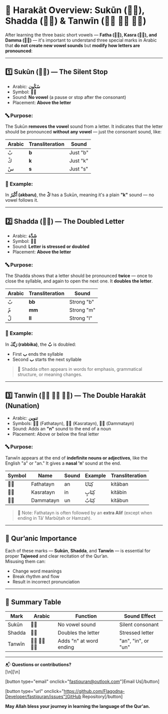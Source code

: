 # 🔹 Harakāt Overview: Sukūn (◌ْ), Shadda (◌ّ) & Tanwīn (◌ً ◌ٍ ◌ٌ)

After learning the three basic short vowels — **Fatha (◌َ), Kasra (◌ِ), and Damma (◌ُ)** — it's important to understand three special marks in Arabic that **do not create new vowel sounds** but **modify how letters are pronounced**:

---

## 1️⃣ Sukūn (◌ْ) — **The Silent Stop**

- Arabic: **سُكُون**
- Symbol: **◌ْ**
- Sound: **No vowel** (a pause or stop after the consonant)
- Placement: **Above the letter**

### 🔤 Purpose:

The Sukūn **removes the vowel** sound from a letter. It indicates that the letter should be pronounced **without any vowel** — just the consonant sound, like:

| Arabic | Transliteration | Sound    |
| ------ | --------------- | -------- |
| بْ     | **b**           | Just "b" |
| كْ     | **k**           | Just "k" |
| سْ     | **s**           | Just "s" |

### 🧠 Example:

In **أَكْبَرُ (akbaru)**, the **كْ** has a Sukūn, meaning it's a plain **"k"** sound — no vowel follows it.

---

## 2️⃣ Shadda (◌ّ) — **The Doubled Letter**

- Arabic: **شَدَّة**
- Symbol: **◌ّ**
- Sound: **Letter is stressed or doubled**
- Placement: **Above the letter**

### 🔤 Purpose:

The Shadda shows that a letter should be pronounced **twice** — once to close the syllable, and again to open the next one. It **doubles the letter**.

| Arabic | Transliteration | Sound      |
| ------ | --------------- | ---------- |
| بّ     | **bb**          | Strong "b" |
| مّ     | **mm**          | Strong "m" |
| لّ     | **ll**          | Strong "l" |

### 🧠 Example:

In **رَبِّكَ (rabbika)**, the **بّ** is doubled:

- First **ب** ends the syllable
- Second **ب** starts the next syllable

> 🌟 Shadda often appears in words for emphasis, grammatical structure, or meaning changes.

---

## 3️⃣ Tanwīn (◌ً ◌ٍ ◌ٌ) — **The Double Harakāt (Nunation)**

- Arabic: **تنوين**
- Symbols: **◌ً** (Fathatayn), **◌ٍ** (Kasratayn), **◌ٌ** (Dammatayn)
- Sound: Adds an **"n"** sound to the end of a noun
- Placement: Above or below the final letter

### 🔤 Purpose:

Tanwīn appears at the end of **indefinite nouns or adjectives**, like the English "a" or "an." It gives a **nasal 'n'** sound at the end.

| Symbol | Name      | Sound | Example  | Transliteration |
| ------ | --------- | ----- | -------- | --------------- |
| ◌ً     | Fathatayn | an    | كِتَابًا | kitāban         |
| ◌ٍ     | Kasratayn | in    | كِتَابٍ  | kitābin         |
| ◌ٌ     | Dammatayn | un    | كِتَابٌ  | kitābun         |

> 📌 Note: Fathatayn is often followed by an **extra Alif** (except when ending in Tā’ Marbūṭah or Hamzah).

---

## 📖 Qur’anic Importance

Each of these marks — **Sukūn**, **Shadda**, and **Tanwīn** — is essential for proper **Tajweed** and clear recitation of the Qur’an.  
Misusing them can:

- Change word meanings
- Break rhythm and flow
- Result in incorrect pronunciation

---

## 🧠 Summary Table

| Mark   | Arabic   | Function                | Sound Effect        |
| ------ | -------- | ----------------------- | ------------------- |
| Sukūn  | ◌ْ       | No vowel sound          | Silent consonant    |
| Shadda | ◌ّ       | Doubles the letter      | Stressed letter     |
| Tanwīn | ◌ً ◌ٍ ◌ٌ | Adds "n" at word ending | "an", "in", or "un" |

---

📬 **Questions or contributions?**  
[\n][\n]

[button type="email" onclick="fastiquran@outlook.com"]Email Us[/button]

[button type="url" onclick="https://github.com/Flagodna-Developer/fastiquran/issues"]GitHub Repository[/button]

**May Allah bless your journey in learning the language of the Qur'an.**
